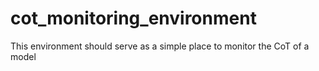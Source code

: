 # cot_monitoring_environment
This environment should serve as a simple place to monitor the CoT of a model
